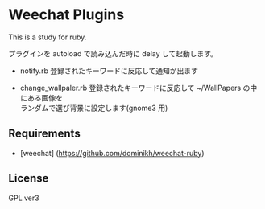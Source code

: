 Weechat Plugins
===============

This is a study for ruby.

プラグインを autoload で読み込んだ時に delay して起動します。  

* notify.rb
  登録されたキーワードに反応して通知が出ます  

* change_wallpaler.rb
  登録されたキーワードに反応して ~/WallPapers の中にある画像を  
  ランダムで選び背景に設定します(gnome3 用)  
  


Requirements
------------

* [weechat] (https://github.com/dominikh/weechat-ruby)


License
-------

GPL ver3


